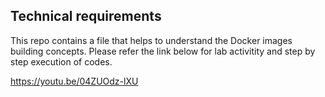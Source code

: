 ## Technical requirements

This repo contains a file that helps to understand the  Docker images building concepts. Please refer the link below for lab activitity and step by step execution of codes. 

https://youtu.be/04ZUOdz-lXU
